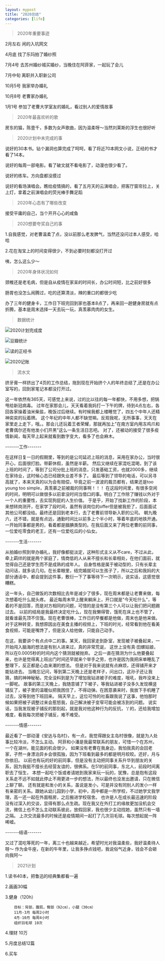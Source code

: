 ```yaml
---
layout: mypost
title: "2020总结"
categories: [life]
--- 
```


>2020年重要事迹

2月左右   闲的入坑网文

4月底    找了乐玛拍了婚纱照

7月4号   去苏州婚纱城买婚纱，当晚住在阿菲家，一起玩了会儿

7月中旬  离职并入职新公司

10月5号  我家举办婚礼

10月8号  老曹家办婚礼

1月1号   参加了老曹大学室友的婚礼，看过别人的爱情故事


>2020年最喜欢听的歌

房东的猫，陈壹千，多数为女声歌曲，因为温柔呀～当然刘莱斯的浮生也很好听

>2020计划中未完成的事

说好的30本书。钻个漏洞也算完成了呵呵，看了将近70本网文小说，正经的书才看了14本。

说好的每周一部电影。看了破文就不看电影了，动漫也很少看了。

说好的练车。方向盘都没摸过

说好的看场演唱会。瞧给疫情搞的，看了五月天的云演唱会，把客厅窗帘拉上，关上灯，拿着之前演唱会的荧光棒手舞足蹈

>2020年心态有了哪些改变

接受平庸的自己，当个开开心心的咸鱼

>2020想要夸奖自己的事

1.自我感觉，对老曹温柔了点，没以前那么老发脾气，当然还没问过本人感受，哈哈

2.花在淘宝上的时间变得很少，不到必要时刻都没打开过

咦，怎么这么少～

>2020年身体状况如何

颈椎还是老毛病，但是自从疫情在家呆的时间长，办公时间短，比之前好很多

肠胃也没怎么闹腾过，吃的还算清淡，辣的重口的都很少吃

办了三年的健身卡，工作日下班完回到家也基本8点了，再来回一趟健身房就有点折腾，基本是周末选择一天去玩一玩，真羡慕肉肉的女生。


>数据统计

![2020计划完成度](2020jihua.jpg)

![豆瓣统计](doubanzongjie.jpeg)

![读的正经书](dushu.jpeg)

![2020记账](jizhang.png)


>流水文

挤牙膏一样挤出了4页的工作总结，拖到现在开始挤个人的年终总结了,还是在办公室写的，回到家笔记本都没打开过。

这一年依然有365天，可感觉上来说，过的比以往的每一年都快，不用多想，把锅甩给新冠病毒。
过年在家那会儿，天天看着我妈打一下午的牌，待到4点左右，各回各家操着油米柴盐，晚饭过后继续。有时候我都上楼睡觉了，四五个中年人还精神奕奕的玩着牌。
这个年纪的中年人都不缺觉嘛。反观我呢，无所事事，天天在家里走上走下，哦。。那会儿还玩着王者荣耀，那就再加上"在南方室内用冻鸡爪和老曹偶尔还有他发小们开黑"这么一条生活日志吧。
对了，还被动的接受了很多疫情新闻，每天早上起来就看到数字变大，看多了也会麻木。


-------工作-------

在这样日复一日的假期里，等到的是公司延迟上班的消息，采用在家办公，当时很开心，后面很打脸。带薪休假，虽然是半薪。
然后又继续在家混吃混喝，到了该上班的时间了，等到了公司分批上班的消息，只发基础工资，也就2000多，继续在家待业，这时候心态已经跟失业差不多了。
最后等到了领导的电话，可以另寻高就了，本来天真的以为会有赔偿，毕竟之前一波波的裁员都有，结果还是too young too simple，真羡慕之前被裁的同事啊！！！ 
在这段时间里，有很多空闲的时间，明明可以做很多以前拿没时间当借口的事。明白了工作除了赚钱以外对于一个人的重要性，去实现狗屁的人生价值。
于是乎，开始了找新工作的阶段，本来想转岗测开，在家学了段时间，虽然有该岗位的offer但是被我拒了，后面面试其他公司都没给。最终还是回到老本行，去了老曹前领导新入职的公司。
朝九晚六，还不错，就是有点远，通勤时间比以前多上个半小时，等着年底的地铁开通。
一开始同事都是男的，看着都是腼腆类型的。在我后面又来了两位老曹的前同事，一位爱吃零食的老王，还有一位爱吃瓜的小仙女。


-------生活-------

从拍婚纱照到举办婚礼，我好像都挺淡定，这种形式主义从不care，不过从此，牵上羁绊的就是两个家庭了，情商低的人从来不擅长和长辈相处，在他们面前，就觉得自己还是学生而不是成熟的成年人。
自身性格是属于被动型的，只有长辈主动问话，就多谈几句。在长辈眼里，结完婚就可以生孩子了，所以之后和我妈的大部分通话中，都会提到这件事，敷衍一下了事等待下一次明示，说实话，这感觉很糟糕。


这一年头，自己做饭的次数相比去年是减少了很多，现在周末都是让老曹来做，每次想着吃什么就头疼。
最近每周末早上醒来躺床上，开口就是"今天吃什么"，等着的不是回答，而是对方相同的问题，可惜的是没有第三个人可以让我们把问题踢过去。
以前的结局是我最终决定吃什么，现在我懒得管，饿死在床上也不管了，就看谁最先顶不住饿。现在老曹很棒，工作日的早餐都是他做，周末也是他来做。
对于这种转变，我想原因出在美食主播的视频上，下班的时光，经常看到他在看美食视频，可能是嘴馋了，但是没人给他做，只能自己动手。

在这，我要讲个有点点中二的事。某天，我回家走到卧室，发现被子被叠起来，一开始闯入脑海的想法是有别人进来过，真的非常荒诞，
这世上没有真·田螺姑娘，所以在0.0005秒的时间内这个猜测就被抛弃。
之后一直在猜测为什么他要叠起来，也许是觉得离上班出门时间还早就来个举手之劳，也许是因为我把床单睡乱了整理下，反正都是心血来潮的想法。
但是对于我来说就有点麻烦，还得铺开来才能钻进去。
当晚忘记问，等到第二天晚上还是老样子，问出口，这孙子还让我猜，搞的神神秘秘。完全没料到是为了增加我钻进被子的难度，哦吼，我咋没来上一脚呢。
故事的第三天晚上，我随意铺了下被子，等我钻进被子没多久发现横竖铺反了，被子里的温暖似把我困住了，不得动弹。在困意袭来时，我放下手机睡了过去，没等到他下班回来。
隔天早上，这位可怜的社畜跟我说了这事，他怕那时候如果把被子调整过来会惹怒我，自己解决被子变窄可能会被冻到的问题。
说实话，当我发现被子铺反的那刻起，就是我对他这种行为的反抗，丫的，还给我增加难度，看我每次把被子铺反，难不难受。


-------情感-------

最近看了一部动漫《安达与岛村》，有一点，我觉得跟女主岛村很像，就是为人处事比较冷淡，不怎么主动。
阿菲和小潘是我最常联系的朋友，可惜一个在苏州，一个在湖州，能见面的机会很少。
如果没有老曹在我身边，我怕我真的会回老家，孑然一身漂泊异乡会很孤独，因为下班看到最多的都是明月皎皎。还好，月与你依旧。
以前也有玩的好的前同事，但是没有主动把同事关系升华到朋友的关系，因为我挺不擅长去经营友谊的，很佛系。在51的前同事，东北人，前段时间离职去了恒生，
本想一起吃个饭或者请她到我家来玩一玩的，犹豫，总是抱有这段关系走不远不如就此停止不用更进一步的想法，所以最终也没发出邀请，只在微信上聊了聊。
还有就是和发小的关系，虽说是发小，可是并没有同别人的发小一样有亲密的关系。跟她从幼儿园到小学，初中，高中都是一所学校，不过她学文我学理，高一还一起在外面租房，之后搬进学校宿舍。
也许是人在成长最迅速的阶段没有过深入的交谈，显得有那么点生疏。现在我又在外打工的缘故更加没机会交流，微信上也不怎么主动联系彼此，放假回家，我也很少主动找她，虽然只有一墙之隔。
上次交流最多的时候还是疫情期间一起打了几次羽毛球。每次想起就一阵唏嘘。


-------结语-------

又过了混吃等死的一年，离三十也越来越近，希望时光对我温柔些，我好温柔待人呀～
作为金牛座，在新的牛年里，让我多挣点钱吧，我说俗气近身，钱会不会砸向我阿～



>2021计划

1.读书40本，把鲁迅的经典集都看一遍

2.画画30幅

3.健身（120h）
 		
 		目标：背部，腹肌，臀部（92cm），小腿（30cm）
 		11月-3月 每周2小时
 		4月-10月 每周4小时
 		组织羽毛球 10次
 		
4.理财 10万

5.月度总结12篇

6.买车
